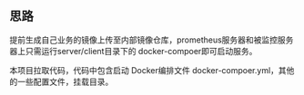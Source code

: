 ## 思路

提前生成自己业务的镜像上传至内部镜像仓库，prometheus服务器和被监控服务器上只需运行server/client目录下的 docker-compoer即可启动服务。

本项目拉取代码，代码中包含启动 Docker编排文件 docker-compoer.yml，其他的一些配置文件，挂载目录。


